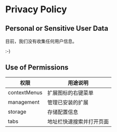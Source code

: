 # Privacy Policy

## Personal or Sensitive User Data

目前，我们没有收集任何用户信息。

:-)

## Use of Permissions

| 权限         | 用途说明                 |
| ------------ | ------------------------ |
| contextMenus | 扩展图标的右键菜单       |
| management   | 管理已安装的扩展         |
| storage      | 存储配置信息             |
| tabs         | 地址栏快速搜索并打开页面 |
